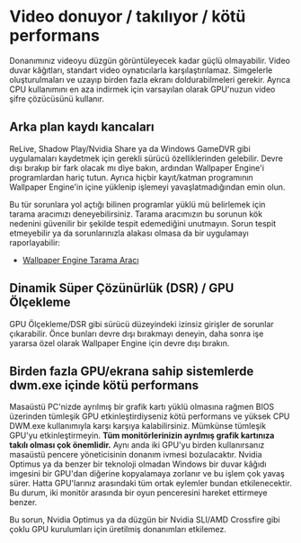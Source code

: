 # Video donuyor / takılıyor / kötü performans

Donanımınız videoyu düzgün görüntüleyecek kadar güçlü olmayabilir. Video duvar kâğıtları, standart video oynatıcılarla karşılaştırılamaz. Simgelerle oluşturulmaları ve uzayıp birden fazla ekranı doldurabilmeleri gerekir. Ayrıca CPU kullanımını en aza indirmek için varsayılan olarak GPU'nuzun video şifre çözücüsünü kullanır.

## Arka plan kaydı kancaları
ReLive, Shadow Play/Nvidia Share ya da Windows GameDVR gibi uygulamaları kaydetmek için gerekli sürücü özelliklerinden gelebilir. Devre dışı bırakıp bir fark olacak mı diye bakın, ardından Wallpaper Engine'i programlardan hariç tutun. Ayrıca hiçbir kayıt/katman programının Wallpaper Engine'in içine yüklenip işlemeyi yavaşlatmadığından emin olun.

Bu tür sorunlara yol açtığı bilinen programlar yüklü mü belirlemek için tarama aracımızı deneyebilirsiniz. Tarama aracımızın bu sorunun kök nedenini güvenilir bir şekilde tespit edemediğini unutmayın. Sorun tespit etmeyebilir ya da sorunlarınızla alakası olmasa da bir uygulamayı raporlayabilir:

* [Wallpaper Engine Tarama Aracı](/debug/scantool.html)

## Dinamik Süper Çözünürlük (DSR) / GPU Ölçekleme
GPU Ölçekleme/DSR gibi sürücü düzeyindeki izinsiz girişler de sorunlar çıkarabilir. Önce bunları devre dışı bırakmayı deneyin, daha sonra işe yararsa özel olarak Wallpaper Engine için devre dışı bırakın.

## Birden fazla GPU/ekrana sahip sistemlerde dwm.exe içinde kötü performans
Masaüstü PC'nizde ayrılmış bir grafik kartı yüklü olmasına rağmen BIOS üzerinden tümleşik GPU etkinleştirdiyseniz kötü performans ve yüksek CPU DWM.exe kullanımıyla karşı karşıya kalabilirsiniz. Mümkünse tümleşik GPU'yu etkinleştirmeyin. **Tüm monitörlerinizin ayrılmış grafik kartınıza takılı olması çok önemlidir.** Aynı anda iki GPU'yu birden kullanırsanız masaüstü pencere yöneticisinin donanım ivmesi bozulacaktır. Nvidia Optimus ya da benzer bir teknoloji olmadan Windows bir duvar kâğıdı imgesini bir GPU'dan diğerine kopyalamaya zorlanır ve bu işlem çok yavaş sürer. Hatta GPU'larınız arasındaki tüm ortak eylemler bundan etkilenecektir. Bu durum, iki monitör arasında bir oyun penceresini hareket ettirmeye benzer.

Bu sorun, Nvidia Optimus ya da düzgün bir Nvidia SLI/AMD Crossfire gibi çoklu GPU kurulumları için üretilmiş donanımları etkilemez.
